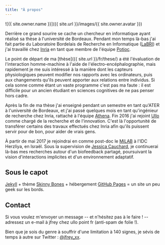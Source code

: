 ```yaml
---
title: "À propos"
---
```


![{{ site.owner.name }}]({{ site.url }}/images/{{ site.owner.avatar }})

Derrière ce grand sourire se cache un chercheur en informatique ayant réalisé sa thèse à l'université de Bordeaux. Pendant mon temps là-bas j'ai fait partie du Laboratoire Bordelais de Recherche en Informatique ([LaBRI](http://www.labri.fr)) et j'ai travaillé chez [Inria](http://www.inria.fr/) en tant que membre de l'équipe [Potioc](https://team.inria.fr/potioc/fr/).

Le point de départ de ma [thèse]({{ site.url }}/fr/these/) a été l'évaluation de l'interaction homme-machine à l'aide de l'électro-encéphalographie, mais rapidement je me suis intéressé à la manière dont les capteurs physiologiques peuvent modifier nos rapports avec les ordinateurs, puis aux changements qu'ils peuvent apporter aux relations entre individus. Si cela sonne comme étant un vaste programme c'est pas ma faute : il est difficile pour un ancien étudiant en sciences cognitives de ne pas penser hors cadre.

Après la fin de ma thèse j'ai enseigné pendant un semestre en tant qu'ATER à l'université de Bordeaux, et j'ai passé quelques mois en tant qu'ingénieur de recherche chez Inria, rattaché à l'équipe [Athena](https://team.inria.fr/athena/fr/). Fin 2016 j'ai rejoint [Ullo](http://ullo.fr) comme chargé de la recherche et de l'innovation. C'est là l'opportunité de transférer certains des travaux effectués chez Inria afin qu'ils puissent servir pour de bon, pour aider de vrais gens.

À partir de mai 2017 je rejoindrai en comme post-doc le [MiLAB](http://milab.idc.ac.il/) à l'IDC Herzliya, en Israël. Sous la supervision de [Jessica Cauchard](http://www.jessicacauchard.com/), je continuerai là-bas mes recherches autour d'un biofeedback partagé, poursuivant la vision d'interactions implicites et d'un environnement adaptatif.

## Sous le capot

[Jekyll](http://jekyllrb.com) + thème [Skinny Bones](http://mademistakes.com) + hébergement [GitHub Pages](https://pages.github.com/) = un site un peu geek sur les bords.

## Contact

Si vous voulez m'envoyer un message -- et n'hésitez pas à le faire ! -- adressez un e-mail à jfrey chez ullo point fr (anti-spam de folie !).

Bien que je sois du genre à souffrir d'une limitation à 140 signes, je sévis de temps à autre sur Twitter : [@jfrey_xx](https://twitter.com/jfrey_xx).
